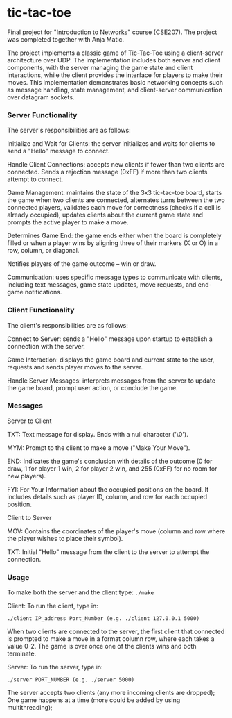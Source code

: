 # tic-tac-toe
Final project for "Introduction to Networks" course (CSE207). 
The project was completed together with Anja Matic. 

The project implements a classic game of Tic-Tac-Toe using a client-server architecture over UDP. The implementation includes both server and client components, with the server managing the game state and client interactions, while the client provides the interface for players to make their moves. This implementation demonstrates basic networking concepts such as message handling, state management, and client-server communication over datagram sockets.

### Server Functionality
The server's responsibilities are as follows:

Initialize and Wait for Clients: the server initializes and waits for clients to send a "Hello" message to connect.

Handle Client Connections: accepts new clients if fewer than two clients are connected. Sends a rejection message (0xFF) if more than two clients attempt to connect.

Game Management: maintains the state of the 3x3 tic-tac-toe board, starts the game when two clients are connected, alternates turns between the two connected players, validates each move for correctness (checks if a cell is already occupied), updates clients about the current game state and prompts the active player to make a move.

Determines Game End: the game ends either when the board is completely filled or when a player wins by aligning three of their markers (X or O) in a row, column, or diagonal.

Notifies players of the game outcome – win or draw.

Communication: uses specific message types to communicate with clients, including text messages, game state updates, move requests, and end-game notifications.

### Client Functionality
The client's responsibilities are as follows:

Connect to Server: sends a "Hello" message upon startup to establish a connection with the server.

Game Interaction: displays the game board and current state to the user, requests and sends player moves to the server.

Handle Server Messages: interprets messages from the server to update the game board, prompt user action, or conclude the game.

### Messages
Server to Client

TXT: Text message for display. Ends with a null character ('\0').

MYM: Prompt to the client to make a move ("Make Your Move").

END: Indicates the game's conclusion with details of the outcome (0 for draw, 1 for player 1 win, 2 for player 2 win, and 255 (0xFF) for no room for new players).

FYI: For Your Information about the occupied positions on the board. It includes details such as player ID, column, and row for each occupied position.

Client to Server

MOV: Contains the coordinates of the player's move (column and row where the player wishes to place their symbol).

TXT: Initial "Hello" message from the client to the server to attempt the connection.

### Usage
To make both the server and the client type: `./make`

Client:
To run the client, type in:

`./client IP_address Port_Number (e.g. ./client 127.0.0.1 5000)`

When two clients are connected to the server, the first client that connected 
is prompted to make a move in a format column row, where each takes a value 0-2.
The game is over once one of the clients wins and both terminate.

Server:
To run the server, type in:

`./server PORT_NUMBER (e.g. ./server 5000)`

The server accepts two clients (any more incoming clients are dropped);
One game happens at a time (more could be added by using multithreading);

